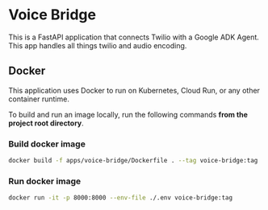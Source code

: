 # Voice Bridge

This is a FastAPI application that connects Twilio with a Google ADK Agent. This app handles all things twilio and audio encoding.

## Docker

This application uses Docker to run on Kubernetes, Cloud Run, or any other container runtime. 

To build and run an image locally, run the following commands **from the project root directory**.

### Build docker image

```sh
docker build -f apps/voice-bridge/Dockerfile . --tag voice-bridge:tag
```

### Run docker image

```sh
docker run -it -p 8000:8000 --env-file ./.env voice-bridge:tag
```
